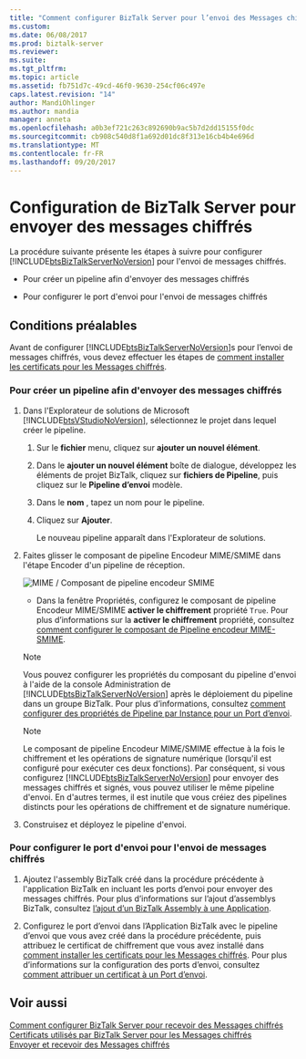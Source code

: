 ```yaml
---
title: "Comment configurer BizTalk Server pour l’envoi des Messages chiffrés | Documents Microsoft"
ms.custom: 
ms.date: 06/08/2017
ms.prod: biztalk-server
ms.reviewer: 
ms.suite: 
ms.tgt_pltfrm: 
ms.topic: article
ms.assetid: fb751d7c-49cd-46f0-9630-254cf06c497e
caps.latest.revision: "14"
author: MandiOhlinger
ms.author: mandia
manager: anneta
ms.openlocfilehash: a0b3ef721c263c892690b9ac5b7d2dd15155f0dc
ms.sourcegitcommit: cb908c540d8f1a692d01dc8f313e16cb4b4e696d
ms.translationtype: MT
ms.contentlocale: fr-FR
ms.lasthandoff: 09/20/2017
---
```

# <a name="how-to-configure-biztalk-server-for-sending-encrypted-messages"></a>Configuration de BizTalk Server pour envoyer des messages chiffrés
La procédure suivante présente les étapes à suivre pour configurer [!INCLUDE[btsBizTalkServerNoVersion](../includes/btsbiztalkservernoversion-md.md)] pour l'envoi de messages chiffrés.  
  
-   Pour créer un pipeline afin d'envoyer des messages chiffrés  
  
-   Pour configurer le port d'envoi pour l'envoi de messages chiffrés  
  
## <a name="prerequisites"></a>Conditions préalables  
 Avant de configurer [!INCLUDE[btsBizTalkServerNoVersion](../includes/btsbiztalkservernoversion-md.md)]s pour l’envoi de messages chiffrés, vous devez effectuer les étapes de [comment installer les certificats pour les Messages chiffrés](../core/how-to-install-the-certificates-for-encrypted-messages.md).  
  
### <a name="to-create-a-pipeline-to-send-encrypted-messages"></a>Pour créer un pipeline afin d'envoyer des messages chiffrés  
  
1.  Dans l'Explorateur de solutions de Microsoft [!INCLUDE[btsVStudioNoVersion](../includes/btsvstudionoversion-md.md)], sélectionnez le projet dans lequel créer le pipeline.  
  
    1.  Sur le **fichier** menu, cliquez sur **ajouter un nouvel élément**.  
  
    2.  Dans le **ajouter un nouvel élément** boîte de dialogue, développez les éléments de projet BizTalk, cliquez sur **fichiers de Pipeline**, puis cliquez sur le **Pipeline d’envoi** modèle.  
  
    3.  Dans le **nom** , tapez un nom pour le pipeline.  
  
    4.  Cliquez sur **Ajouter**.  
  
         Le nouveau pipeline apparaît dans l'Explorateur de solutions.  
  
2.  Faites glisser le composant de pipeline Encodeur MIME/SMIME dans l'étape Encoder d'un pipeline de réception.  
  
     ![MIME &#47; Composant de pipeline encodeur SMIME](../core/media/bts-dev-mimesmimeencoder.gif "BTS_DEV_MIMESMIMEEncoder")  
  
    -   Dans la fenêtre Propriétés, configurez le composant de pipeline Encodeur MIME/SMIME **activer le chiffrement** propriété `True`. Pour plus d’informations sur la **activer le chiffrement** propriété, consultez [comment configurer le composant de Pipeline encodeur MIME-SMIME](../core/how-to-configure-the-mime-smime-encoder-pipeline-component.md).  
  
    > [!NOTE]
    >  Vous pouvez configurer les propriétés du composant du pipeline d'envoi à l'aide de la console Administration de [!INCLUDE[btsBizTalkServerNoVersion](../includes/btsbiztalkservernoversion-md.md)] après le déploiement du pipeline dans un groupe BizTalk. Pour plus d’informations, consultez [comment configurer des propriétés de Pipeline par Instance pour un Port d’envoi](../core/how-to-configure-per-instance-pipeline-properties-for-a-send-port.md).  
  
    > [!NOTE]
    >  Le composant de pipeline Encodeur MIME/SMIME effectue à la fois le chiffrement et les opérations de signature numérique (lorsqu'il est configuré pour exécuter ces deux fonctions). Par conséquent, si vous configurez [!INCLUDE[btsBizTalkServerNoVersion](../includes/btsbiztalkservernoversion-md.md)] pour envoyer des messages chiffrés et signés, vous pouvez utiliser le même pipeline d'envoi. En d'autres termes, il est inutile que vous créiez des pipelines distincts pour les opérations de chiffrement et de signature numérique.  
  
3.  Construisez et déployez le pipeline d'envoi.  
  
### <a name="to-configure-the-send-port-for-sending-encrypted-messages"></a>Pour configurer le port d'envoi pour l'envoi de messages chiffrés  
  
1.  Ajoutez l'assembly BizTalk créé dans la procédure précédente à l'application BizTalk en incluant les ports d’envoi pour envoyer des messages chiffrés. Pour plus d’informations sur l’ajout d’assemblys BizTalk, consultez [l’ajout d’un BizTalk Assembly à une Application](../core/how-to-add-a-biztalk-assembly-to-an-application.md).  
  
2.  Configurez le port d’envoi dans l’Application BizTalk avec le pipeline d’envoi que vous avez créé dans la procédure précédente, puis attribuez le certificat de chiffrement que vous avez installé dans [comment installer les certificats pour les Messages chiffrés](../core/how-to-install-the-certificates-for-encrypted-messages.md). Pour plus d’informations sur la configuration des ports d’envoi, consultez [comment attribuer un certificat à un Port d’envoi](../core/how-to-assign-a-certificate-to-a-send-port.md).  
  
## <a name="see-also"></a>Voir aussi  
 [Comment configurer BizTalk Server pour recevoir des Messages chiffrés](../core/how-to-configure-biztalk-server-for-receiving-encrypted-messages.md)   
 [Certificats utilisés par BizTalk Server pour les Messages chiffrés](../core/certificates-that-biztalk-server-uses-for-encrypted-messages.md)   
 [Envoyer et recevoir des Messages chiffrés](../core/sending-and-receiving-encrypted-messages.md)